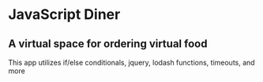 # JavaScript Diner

## A virtual space for ordering virtual food
This app utilizes if/else conditionals, jquery, lodash functions, timeouts, and more

